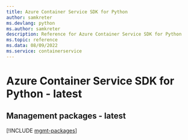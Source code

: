 ```yaml
---
title: Azure Container Service SDK for Python
author: samkreter
ms.devlang: python
ms.author: samkreter
description: Reference for Azure Container Service SDK for Python
ms.topic: reference
ms.data: 08/09/2022
ms.service: containerservice
---
```

# Azure Container Service SDK for Python - latest

## Management packages - latest
[!INCLUDE [mgmt-packages](container-service-mgmt-index.md)]